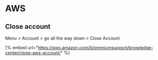 # AWS

## Close account

Menu > Account > go all the way down > Close Account

{% embed url="https://aws.amazon.com/it/premiumsupport/knowledge-center/close-aws-account/" %}
